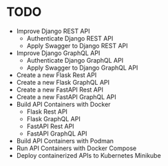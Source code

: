 # TODO

- Improve Django REST API
  - Authenticate Django REST API
  - Apply Swagger to Django REST API
- Improve Django GraphQL API
  - Authenticate Django GraphQL API
  - Apply Swagger to Django GraphQL API
- Create a new Flask Rest API
- Create a new Flask GraphQL API
- Create a new FastAPI Rest API
- Create a new FastAPI GraphQL API
- Build API Containers with Docker
  - Flask Rest API
  - Flask GraphQL API
  - FastAPI Rest API
  - FastAPI GraphQL API
- Build API Containers with Podman
- Run API Containers with Docker Compose
- Deploy containerized APIs to Kubernetes Minikube
